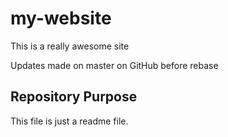 # my-website
This is a really awesome site


Updates made on master on GitHub before rebase

## Repository Purpose

This file is just a readme file.
